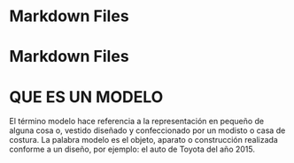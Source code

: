 # Markdown Files

# Markdown Files


# QUE ES UN MODELO

El término modelo hace referencia a la representación en pequeño de alguna cosa o, vestido diseñado y confeccionado por un modisto o casa de costura. La palabra modelo es el objeto, aparato o construcción realizada conforme a un diseño, por ejemplo: el auto de Toyota del año 2015.